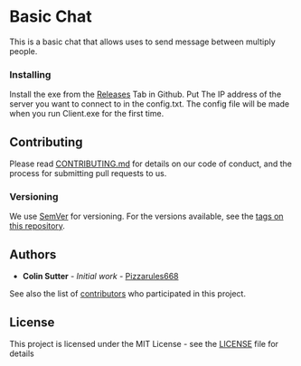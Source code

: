# Basic Chat
This is a basic chat that allows uses to send message between multiply people.

### Installing
Install the exe from the [Releases](https://github.com/PizzaRules668/Chat/releases) Tab in Github.
Put The IP address of the server you want to connect to in the config.txt. The config file will be made when you run Client.exe for the first time. 

## Contributing

Please read [CONTRIBUTING.md](CONTRIBUTING.md) for details on our code of conduct, and the process for submitting pull requests to us.

### Versioning

We use [SemVer](http://semver.org/) for versioning. For the versions available, see the [tags on this repository](https://github.com/Pizzarules668/chat/tags). 

## Authors

* **Colin Sutter** - *Initial work* - [Pizzarules668](https://github.com/Pizzarules668)

See also the list of [contributors](https://github.com/Pizzarules668/chat/contributors) who participated in this project.

## License

This project is licensed under the MIT License - see the [LICENSE](LICENSE) file for details